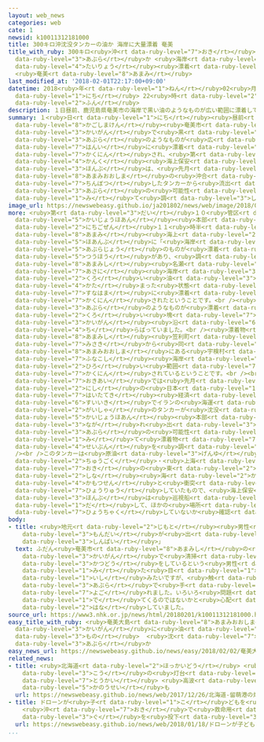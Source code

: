 ```yaml
---
layout: web_news
categories: web
cate: 1
newsid: k10011312181000
title: 300キロ沖沈没タンカーの油か 海岸に大量漂着 奄美
title_with_ruby: 300キロ<ruby>沖<rt data-ruby-level="7">おき</rt></ruby><ruby>沈没<rt data-ruby-level="7">ちんぼつ</rt></ruby>タンカーの<ruby>油<rt
  data-ruby-level="3">あぶら</rt></ruby>か <ruby>海岸<rt data-ruby-level="3">かいがん</rt></ruby>に<ruby>大量<rt
  data-ruby-level="4">たいりょう</rt></ruby><ruby>漂着<rt data-ruby-level="7">ひょうちゃく</rt></ruby>
  <ruby>奄美<rt data-ruby-level="8">あまみ</rt></ruby>
last_modified_at: '2018-02-01T22:17:00+09:00'
datetime: 2018<ruby>年<rt data-ruby-level="1">ねん</rt></ruby>02<ruby>月<rt data-ruby-level="1">がつ</rt></ruby>01<ruby>日<rt
  data-ruby-level="1">にち</rt></ruby> 22<ruby>時<rt data-ruby-level="2">じ</rt></ruby>17<ruby>分<rt
  data-ruby-level="2">ふん</rt></ruby>
description: １日昼前、鹿児島県奄美市の海岸で黒い油のようなものが広い範囲に漂着しているのが確認され、第１０管区海上保安本部は、先月、奄美大島の沖合で沈没したタンカーから流出した油の可能性もあると見て調べています。
summary: １<ruby>日<rt data-ruby-level="1">にち</rt></ruby><ruby>昼前<rt data-ruby-level="2">ひるまえ</rt></ruby>、<ruby>鹿児島県<rt
  data-ruby-level="8">かごしまけん</rt></ruby><ruby>奄美市<rt data-ruby-level="8">あまみし</rt></ruby>の<ruby>海岸<rt
  data-ruby-level="3">かいがん</rt></ruby>で<ruby>黒<rt data-ruby-level="2">くろ</rt></ruby>い<ruby>油<rt
  data-ruby-level="3">あぶら</rt></ruby>のようなものが<ruby>広<rt data-ruby-level="2">ひろ</rt></ruby>い<ruby>範囲<rt
  data-ruby-level="7">はんい</rt></ruby>に<ruby>漂着<rt data-ruby-level="7">ひょうちゃく</rt></ruby>しているのが<ruby>確認<rt
  data-ruby-level="7">かくにん</rt></ruby>され、<ruby>第<rt data-ruby-level="3">だい</rt></ruby>１０<ruby>管区<rt
  data-ruby-level="4">かんく</rt></ruby><ruby>海上保安<rt data-ruby-level="5">かいじょうほあん</rt></ruby><ruby>本部<rt
  data-ruby-level="3">ほんぶ</rt></ruby>は、<ruby>先月<rt data-ruby-level="1">せんげつ</rt></ruby>、<ruby>奄美大島<rt
  data-ruby-level="8">あまみおおしま</rt></ruby>の<ruby>沖合<rt data-ruby-level="7">おきあい</rt></ruby>で<ruby>沈没<rt
  data-ruby-level="7">ちんぼつ</rt></ruby>したタンカーから<ruby>流出<rt data-ruby-level="3">りゅうしゅつ</rt></ruby>した<ruby>油<rt
  data-ruby-level="3">あぶら</rt></ruby>の<ruby>可能性<rt data-ruby-level="5">かのうせい</rt></ruby>もあると<ruby>見<rt
  data-ruby-level="1">み</rt></ruby>て<ruby>調<rt data-ruby-level="3">しら</rt></ruby>べています。
image_url: https://newswebeasy.github.io/ja201802/news/web/image/2018/02/01/K10011312181_1802012248_1802012249_01_02.jpg
more: <ruby>第<rt data-ruby-level="3">だい</rt></ruby>１０<ruby>管区<rt data-ruby-level="4">かんく</rt></ruby><ruby>海上保安<rt
  data-ruby-level="5">かいじょうほあん</rt></ruby><ruby>本部<rt data-ruby-level="3">ほんぶ</rt></ruby>によりますと、１<ruby>日午前<rt
  data-ruby-level="2">にちごぜん</rt></ruby>１１<ruby>時半<rt data-ruby-level="2">じはん</rt></ruby>ごろ、<ruby>奄美<rt
  data-ruby-level="8">あまみ</rt></ruby><ruby>海上<rt data-ruby-level="2">かいじょう</rt></ruby><ruby>保安部<rt
  data-ruby-level="5">ほあんぶ</rt></ruby>に「<ruby>海岸<rt data-ruby-level="3">かいがん</rt></ruby>に<ruby>油状<rt
  data-ruby-level="5">あぶらじょう</rt></ruby>のものが<ruby>漂着<rt data-ruby-level="7">ひょうちゃく</rt></ruby>している」という<ruby>通報<rt
  data-ruby-level="5">つうほう</rt></ruby>があり、<ruby>調<rt data-ruby-level="3">しら</rt></ruby>べたところ、<ruby>奄美市<rt
  data-ruby-level="8">あまみし</rt></ruby><ruby>名瀬<rt data-ruby-level="7">なぜ</rt></ruby>の<ruby>朝仁<rt
  data-ruby-level="7">あさに</rt></ruby><ruby>海岸<rt data-ruby-level="3">かいがん</rt></ruby>で<ruby>黒<rt
  data-ruby-level="2">くろ</rt></ruby>い<ruby>油<rt data-ruby-level="3">あぶら</rt></ruby>のようなものが<ruby>固<rt
  data-ruby-level="4">かた</rt></ruby>まった<ruby>状態<rt data-ruby-level="5">じょうたい</rt></ruby>で<ruby>砂浜<rt
  data-ruby-level="7">すなはま</rt></ruby>に<ruby>漂着<rt data-ruby-level="7">ひょうちゃく</rt></ruby>しているのが<ruby>確認<rt
  data-ruby-level="7">かくにん</rt></ruby>されたということです。<br /><ruby>海岸<rt data-ruby-level="3">かいがん</rt></ruby>にはおよそ５００メートルにわたって<ruby>油<rt
  data-ruby-level="3">あぶら</rt></ruby>のようなものが<ruby>漂着<rt data-ruby-level="7">ひょうちゃく</rt></ruby>し、<ruby>黒<rt
  data-ruby-level="2">くろ</rt></ruby>い<ruby>塊<rt data-ruby-level="7">かたまり</rt></ruby>が<ruby>海岸<rt
  data-ruby-level="3">かいがん</rt></ruby><ruby>沿<rt data-ruby-level="6">ぞ</rt></ruby>いに<ruby>散<rt
  data-ruby-level="4">ち</rt></ruby>らばっていました。<br /><ruby>漂着物<rt data-ruby-level="7">ひょうちゃくぶつ</rt></ruby>は<ruby>奄美市<rt
  data-ruby-level="8">あまみし</rt></ruby><ruby>笠利町<rt data-ruby-level="8">かさりちょう</rt></ruby>のあやまる<ruby>岬<rt
  data-ruby-level="7">みさき</rt></ruby>から<ruby>同<rt data-ruby-level="2">おな</rt></ruby>じ<ruby>奄美大島<rt
  data-ruby-level="8">あまみおおしま</rt></ruby>にある<ruby>宇検村<rt data-ruby-level="6">うけんそん</rt></ruby>の<ruby>船越<rt
  data-ruby-level="7">ふなこし</rt></ruby><ruby>海岸<rt data-ruby-level="3">かいがん</rt></ruby>までの<ruby>広<rt
  data-ruby-level="2">ひろ</rt></ruby>い<ruby>範囲<rt data-ruby-level="7">はんい</rt></ruby>にわたって<ruby>確認<rt
  data-ruby-level="7">かくにん</rt></ruby>されているということです。<br /><br /><ruby>奄美大島<rt data-ruby-level="8">あまみおおしま</rt></ruby>の<ruby>沖合<rt
  data-ruby-level="7">おきあい</rt></ruby>では<ruby>先月<rt data-ruby-level="1">せんげつ</rt></ruby>、およそ３１５キロ<ruby>西<rt
  data-ruby-level="2">にし</rt></ruby>の<ruby>日本<rt data-ruby-level="1">にっぽん</rt></ruby>の<ruby>排他的<rt
  data-ruby-level="7">はいたてき</rt></ruby><ruby>経済<rt data-ruby-level="6">けいざい</rt></ruby><ruby>水域<rt
  data-ruby-level="6">すいいき</rt></ruby>でイランの<ruby>海運<rt data-ruby-level="3">かいうん</rt></ruby><ruby>会社<rt
  data-ruby-level="2">がいしゃ</rt></ruby>のタンカーが<ruby>沈没<rt data-ruby-level="7">ちんぼつ</rt></ruby>し、<ruby>海上保安<rt
  data-ruby-level="5">かいじょうほあん</rt></ruby><ruby>本部<rt data-ruby-level="3">ほんぶ</rt></ruby>はこのタンカーから<ruby>流<rt
  data-ruby-level="3">なが</rt></ruby>れ<ruby>出<rt data-ruby-level="3">で</rt></ruby>た<ruby>油<rt
  data-ruby-level="3">あぶら</rt></ruby>の<ruby>可能性<rt data-ruby-level="5">かのうせい</rt></ruby>もあると<ruby>見<rt
  data-ruby-level="1">み</rt></ruby>て<ruby>漂着物<rt data-ruby-level="7">ひょうちゃくぶつ</rt></ruby>の<ruby>成分<rt
  data-ruby-level="4">せいぶん</rt></ruby>を<ruby>調<rt data-ruby-level="3">しら</rt></ruby>べています。<br
  /><br />このタンカーは<ruby>原油<rt data-ruby-level="3">げんゆ</rt></ruby>を<ruby>積<rt data-ruby-level="4">つ</rt></ruby>んでいて、<ruby>中国<rt
  data-ruby-level="2">ちゅうごく</rt></ruby>・<ruby>上海<rt data-ruby-level="8">しゃんはい</rt></ruby><ruby>沖<rt
  data-ruby-level="7">おき</rt></ruby>の<ruby>東<rt data-ruby-level="2">ひがし</rt></ruby><ruby>シナ<rt
  data-ruby-level="2">しな</rt></ruby><ruby>海<rt data-ruby-level="2">かい</rt></ruby>で<ruby>貨物船<rt
  data-ruby-level="4">かもつせん</rt></ruby>と<ruby>衝突<rt data-ruby-level="7">しょうとつ</rt></ruby>したあと<ruby>漂流<rt
  data-ruby-level="7">ひょうりゅう</rt></ruby>していたもので、<ruby>海上保安<rt data-ruby-level="5">かいじょうほあん</rt></ruby><ruby>本部<rt
  data-ruby-level="3">ほんぶ</rt></ruby>は<ruby>巡視船<rt data-ruby-level="7">じゅんしせん</rt></ruby>を<ruby>出<rt
  data-ruby-level="1">だ</rt></ruby>して、ほかの<ruby>場所<rt data-ruby-level="3">ばしょ</rt></ruby>にも<ruby>漂着<rt
  data-ruby-level="7">ひょうちゃく</rt></ruby>していないか<ruby>確認<rt data-ruby-level="7">かくにん</rt></ruby>することにしています。
body:
- title: <ruby>地元<rt data-ruby-level="2">じもと</rt></ruby><ruby>男性<rt data-ruby-level="5">だんせい</rt></ruby>「<ruby>問題<rt
    data-ruby-level="3">もんだい</rt></ruby>が<ruby>出<rt data-ruby-level="1">で</rt></ruby>てくるのが<ruby>心配<rt
    data-ruby-level="3">しんぱい</rt></ruby>」
  text: ふだん<ruby>奄美市<rt data-ruby-level="8">あまみし</rt></ruby>の<ruby>朝仁<rt data-ruby-level="7">あさに</rt></ruby><ruby>海岸<rt
    data-ruby-level="3">かいがん</rt></ruby>で<ruby>清掃<rt data-ruby-level="7">せいそう</rt></ruby><ruby>活動<rt
    data-ruby-level="3">かつどう</rt></ruby>をしているという<ruby>男性<rt data-ruby-level="5">だんせい</rt></ruby>は「<ruby>見<rt
    data-ruby-level="1">み</rt></ruby>た<ruby>目<rt data-ruby-level="1">め</rt></ruby>は<ruby>石<rt
    data-ruby-level="1">いし</rt></ruby>みたいですが、<ruby>触<rt data-ruby-level="7">さわ</rt></ruby>ったら<ruby>油<rt
    data-ruby-level="3">あぶら</rt></ruby>で<ruby>手<rt data-ruby-level="1">て</rt></ruby>も<ruby>汚<rt
    data-ruby-level="7">よご</rt></ruby>れました。いろいろ<ruby>問題<rt data-ruby-level="3">もんだい</rt></ruby>が<ruby>出<rt
    data-ruby-level="1">で</rt></ruby>てくるのではないかと<ruby>心配<rt data-ruby-level="3">しんぱい</rt></ruby>です」と<ruby>話<rt
    data-ruby-level="2">はな</rt></ruby>していました。
source_url: https://www3.nhk.or.jp/news/html/20180201/k10011312181000.html
easy_title_with_ruby: <ruby>奄美大島<rt data-ruby-level="8">あまみおおしま</rt></ruby>の<ruby>海岸<rt
  data-ruby-level="3">かいがん</rt></ruby>に<ruby>油<rt data-ruby-level="3">あぶら</rt></ruby>のような<ruby>物<rt
  data-ruby-level="3">もの</rt></ruby>  <ruby>沈<rt data-ruby-level="7">しず</rt></ruby>んだタンカーの<ruby>油<rt
  data-ruby-level="3">あぶら</rt></ruby>か
easy_news_url: https://newswebeasy.github.io/news/easy/2018/02/02/奄美大島の海岸に油のような物-沈んだタンカーの油か
related_news:
- title: <ruby>北海道<rt data-ruby-level="2">ほっかいどう</rt></ruby> <ruby>留萌<rt data-ruby-level="8">るもい</rt></ruby><ruby>港<rt
    data-ruby-level="3">こう</rt></ruby>の<ruby>灯台<rt data-ruby-level="4">とうだい</rt></ruby>が<ruby>倒壊<rt
    data-ruby-level="7">とうかい</rt></ruby> <ruby>高波<rt data-ruby-level="3">たかなみ</rt></ruby>の<ruby>可能性<rt
    data-ruby-level="5">かのうせい</rt></ruby>も
  url: https://newswebeasy.github.io/news/web/2017/12/26/北海道-留萌港の灯台が倒壊-高波の可能性も
- title: ドローンが<ruby>子<rt data-ruby-level="1">こ</rt></ruby>どもを<ruby>救助<rt data-ruby-level="4">きゅうじょ</rt></ruby>
    <ruby>沖<rt data-ruby-level="7">おき</rt></ruby>で<ruby>救命用<rt data-ruby-level="4">きゅうめいよう</rt></ruby><ruby>具<rt
    data-ruby-level="3">ぐ</rt></ruby>を<ruby>投下<rt data-ruby-level="3">とうか</rt></ruby>
  url: https://newswebeasy.github.io/news/web/2018/01/18/ドローンが子どもを救助-沖で救命用具を投下
...
```

